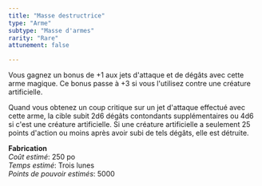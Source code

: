 ```yaml
---
title: "Masse destructrice"
type: "Arme"
subtype: "Masse d'armes"
rarity: "Rare"
attunement: false

---
```

Vous gagnez un bonus de +1 aux jets d'attaque et de dégâts avec cette arme magique. Ce bonus passe à +3 si vous l'utilisez contre une créature artificielle.

Quand vous obtenez un coup critique sur un jet d'attaque effectué avec cette arme, la cible subit 2d6 dégâts contondants supplémentaires ou 4d6 si c'est une créature artificielle. Si une créature artificielle a seulement 25 points d'action ou moins après avoir subi de tels dégâts, elle est détruite.

**Fabrication**  
*Coût estimé*: 250 po    
*Temps estimé*: Trois lunes  
*Points de pouvoir estimés*: 5000        
